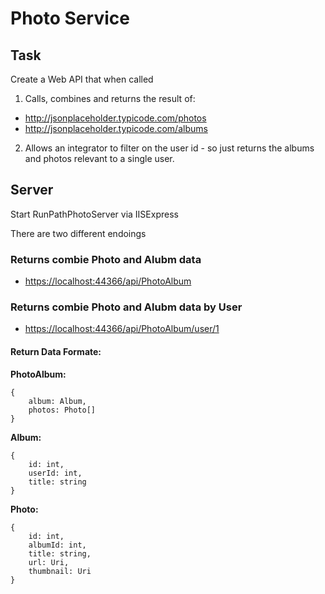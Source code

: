 ﻿
# Photo Service

## Task

Create a Web API that when called
1) Calls, combines and returns the result of:
- http://jsonplaceholder.typicode.com/photos
- http://jsonplaceholder.typicode.com/albums
2) Allows an integrator to filter on the user id - so just returns the albums and photos relevant to a single user.

## Server

Start RunPathPhotoServer via IISExpress

There are two different endoings

### Returns combie Photo and Alubm data

- [https://localhost:44366/api/PhotoAlbum](https://localhost:44366/api/PhotoAlbum) 

### Returns combie Photo and Alubm data by User

- [https://localhost:44366/api/PhotoAlbum/user/1](https://localhost:44366/api/PhotoAlbum/user/1) 

#### Return Data Formate:

**PhotoAlbum:**
```
{
	album: Album,
	photos: Photo[]
}
```

**Album:**
```
{
	id: int,
	userId: int,
	title: string
}
```

**Photo:**
```
{
	id: int,
	albumId: int,
	title: string,
	url: Uri,
	thumbnail: Uri
}
```

